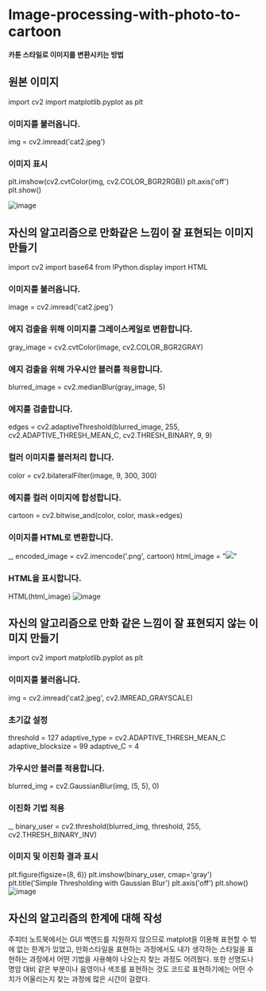 # Image-processing-with-photo-to-cartoon

**카툰 스타일로 이미지를 변환시키는 방법**

## 원본 이미지
import cv2
import matplotlib.pyplot as plt

### 이미지를 불러옵니다.
img = cv2.imread('cat2.jpeg')

### 이미지 표시
plt.imshow(cv2.cvtColor(img, cv2.COLOR_BGR2RGB))
plt.axis('off')
plt.show()

![image](https://github.com/kohjun/Image-processing-with-photo-to-cartoon/assets/82298792/966098c6-308a-4f30-8389-64bc531f3b3c)


## 자신의 알고리즘으로 만화같은 느낌이 잘 표현되는 이미지 만들기
import cv2
import base64
from IPython.display import HTML

### 이미지를 불러옵니다.
image = cv2.imread('cat2.jpeg')

### 에지 검출을 위해 이미지를 그레이스케일로 변환합니다.
gray_image = cv2.cvtColor(image, cv2.COLOR_BGR2GRAY)

### 에지 검출을 위해 가우시안 블러를 적용합니다.
blurred_image = cv2.medianBlur(gray_image, 5)

### 에지를 검출합니다.
edges = cv2.adaptiveThreshold(blurred_image, 255, cv2.ADAPTIVE_THRESH_MEAN_C, cv2.THRESH_BINARY, 9, 9)

### 컬러 이미지를 블러처리 합니다.
color = cv2.bilateralFilter(image, 9, 300, 300)

### 에지를 컬러 이미지에 합성합니다.
cartoon = cv2.bitwise_and(color, color, mask=edges)

### 이미지를 HTML로 변환합니다.
_, encoded_image = cv2.imencode('.png', cartoon)
html_image = "<img src='data:image/png;base64," + base64.b64encode(encoded_image).decode() + "'/>"

### HTML을 표시합니다.
HTML(html_image)
![image](https://github.com/kohjun/Image-processing-with-photo-to-cartoon/assets/82298792/5ab2fa30-586b-4ca8-820e-a32e1e97d4a9)


## 자신의 알고리즘으로 만화 같은 느낌이 잘 표현되지 않는 이미지 만들기
import cv2
import matplotlib.pyplot as plt

### 이미지를 불러옵니다.
img = cv2.imread('cat2.jpeg', cv2.IMREAD_GRAYSCALE)

### 초기값 설정
threshold = 127
adaptive_type = cv2.ADAPTIVE_THRESH_MEAN_C
adaptive_blocksize = 99
adaptive_C = 4

### 가우시안 블러를 적용합니다.
blurred_img = cv2.GaussianBlur(img, (5, 5), 0)

### 이진화 기법 적용
_, binary_user = cv2.threshold(blurred_img, threshold, 255, cv2.THRESH_BINARY_INV)

### 이미지 및 이진화 결과 표시
plt.figure(figsize=(8, 6))
plt.imshow(binary_user, cmap='gray')
plt.title('Simple Thresholding with Gaussian Blur')
plt.axis('off')
plt.show()
![image](https://github.com/kohjun/Image-processing-with-photo-to-cartoon/assets/82298792/639c7813-36ef-40f6-b81a-656e504326da)

## 자신의 알고리즘의 한계에 대해 작성
주피터 노트북에서는 GUI 백엔드를 지원하지 않으므로 matplot을 이용해 표현할 수 밖에 없는 한계가 있었고, 만화스타일을 표현하는 과정에서도
내가 생각하는 스타일을 표현하는 과정에서 어떤 기법을 사용해야 나오는지 찾는 과정도 어려웠다. 또한 선명도나 명암 대비 같은 부분이나 음영이나 색조를 표현하는 것도
코드로 표현하기에는 어떤 수치가 어울리는지 찾는 과정에 많은 시간이 걸렸다.
